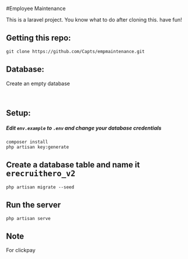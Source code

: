 #Employee Maintenance

<p class="label label-primary">This is a laravel project. You know what to do after cloning this. have fun!</p>

<h2>Getting this repo:</h2>
<code>git clone https://github.com/Capts/empmaintenance.git </code>
<br>
<h2>Database:</h2>
<p>Create an empty database</p>
<br>
<h2>Setup:</h2>
<h5>Edit <code>env.example</code> to <code>.env</code> and change your database credentials</h5>
<code>composer install</code><br>
<code>php artisan key:generate</code><br>

<h2>Create a database table and name it <kbd>erecruithero_v2</kbd></h2>
<code>php artisan migrate --seed</code><br>

<h2>Run the server</h2>
<code>php artisan serve</code>
<br>
<h2>Note</h2>
<p>For clickpay</b></p>
